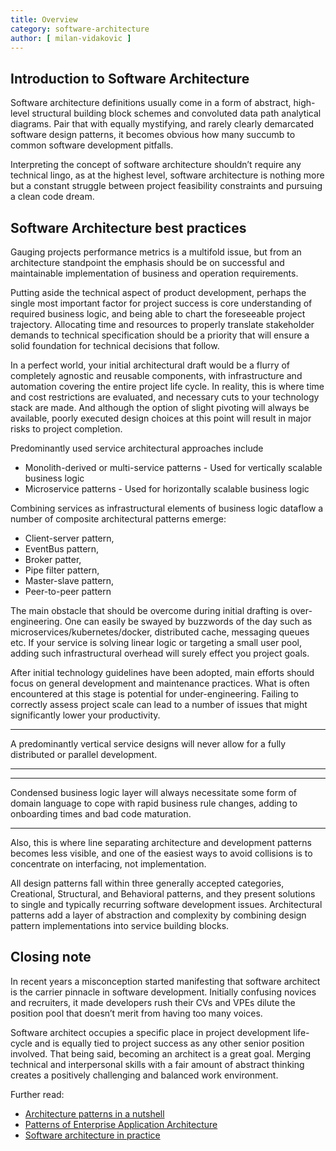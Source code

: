 ```yaml
---
title: Overview
category: software-architecture
author: [ milan-vidakovic ]
---
```


## Introduction to Software Architecture

Software architecture definitions usually come in a form of abstract, high-level structural building block schemes and convoluted data path analytical diagrams. Pair that with equally mystifying, and rarely clearly demarcated software design patterns, it becomes obvious how many succumb to common software development pitfalls.    

Interpreting the concept of software architecture shouldn’t require any technical lingo, as at the highest level, software architecture is nothing more but a constant struggle between project feasibility constraints and pursuing a clean code dream.

## Software Architecture best practices

Gauging projects performance metrics is a multifold issue, but from an architecture standpoint the emphasis should be on successful and maintainable implementation of business and operation requirements.

Putting aside the technical aspect of product development, perhaps the single most important factor for project success is core understanding of required business logic, and being able to chart the foreseeable project trajectory. Allocating time and resources to properly translate stakeholder demands to technical specification should be a priority that will ensure a solid foundation for technical decisions that follow.

In a perfect world, your initial architectural draft would be a flurry of completely agnostic and reusable components, with infrastructure and automation covering the entire project life cycle. In reality, this is where time and cost restrictions are evaluated, and necessary cuts to your technology stack are made. And although the option of slight pivoting will always be available, poorly executed design choices at this point will result in major risks to project completion.  

Predominantly used service architectural approaches include

* Monolith-derived or multi-service patterns - Used for vertically scalable business logic
* Microservice patterns - Used for horizontally scalable business logic

Combining services as infrastructural elements of business logic dataflow a number of composite architectural patterns emerge:

* Client-server pattern,
* EventBus pattern,
* Broker patter,
* Pipe filter pattern,
* Master-slave pattern,
* Peer-to-peer pattern

The main obstacle that should be overcome during initial drafting is over-engineering. One can easily be swayed by buzzwords of the day such as microservices/kubernetes/docker, distributed cache, messaging queues etc. If your service is solving linear logic or targeting a small user pool, adding such infrastructural overhead will surely effect you project goals.

After initial technology guidelines have been adopted, main efforts should focus on general development and maintenance practices. What is often encountered at this stage is potential for under-engineering. Failing to correctly assess project scale can lead to a number of issues that might significantly lower your productivity. 

---

 A predominantly vertical service designs will never allow for a fully distributed or parallel development. 

---

---

Condensed business logic layer will always necessitate some form of domain language to cope with rapid business rule changes, adding to onboarding times and bad code maturation. 

---

Also, this is where line separating architecture and development patterns becomes less visible, and one of the easiest ways to avoid collisions is to concentrate on interfacing, not implementation.

All design patterns fall within three generally accepted categories, Creational, Structural, and Behavioral patterns, and they present solutions to single and typically recurring software development issues. Architectural patterns add a layer of abstraction and complexity by combining design pattern implementations into service building blocks.

## Closing note

In recent years a misconception started manifesting that software architect is the carrier pinnacle in software development. Initially confusing novices and recruiters, it made developers rush their CVs and VPEs dilute the position pool that doesn’t merit from having too many voices.    

Software architect occupies a specific place in project development life-cycle and is equally tied to project success as any other senior position involved. That being said, becoming an architect is a great goal. Merging technical and interpersonal skills with a fair amount of abstract thinking creates a positively challenging and balanced work environment.

Further read:   
* [Architecture patterns in a nutshell](https://towardsdatascience.com/10-common-software-architectural-patterns-in-a-nutshell-a0b47a1e9013)
* [Patterns of Enterprise Application Architecture](https://www.martinfowler.com/books/eaa.html)
* [Software architecture in practice](https://www.oreilly.com/library/view/software-architecture-in/9780132942799/)

